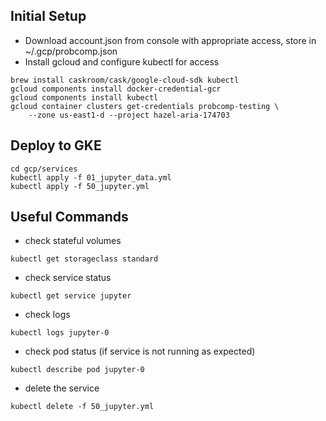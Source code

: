 ## Initial Setup
- Download account.json from console with appropriate access, store in ~/.gcp/probcomp.json
- Install gcloud and configure kubectl for access
```
brew install caskroom/cask/google-cloud-sdk kubectl
gcloud components install docker-credential-gcr
gcloud components install kubectl
gcloud container clusters get-credentials probcomp-testing \
    --zone us-east1-d --project hazel-aria-174703
```

## Deploy to GKE
```
cd gcp/services
kubectl apply -f 01_jupyter_data.yml
kubectl apply -f 50_jupyter.yml
```

## Useful Commands
* check stateful volumes
```
kubectl get storageclass standard
```
* check service status
```
kubectl get service jupyter
```
* check logs
```
kubectl logs jupyter-0
```
* check pod status (if service is not running as expected)
```
kubectl describe pod jupyter-0
```
* delete the service
```
kubectl delete -f 50_jupyter.yml
```
